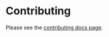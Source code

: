 # Contributing

Please see the [contributing docs page](https://intel.github.io/dffml/master/contributing/).
